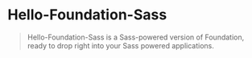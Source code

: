 # Hello-Foundation-Sass
> Hello-Foundation-Sass is a Sass-powered version of Foundation, ready to drop right into your Sass powered applications.
